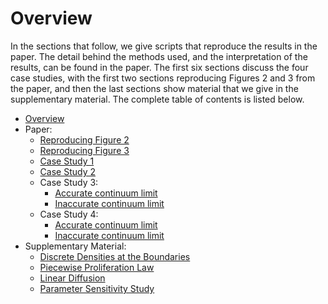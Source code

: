 # Overview
In the sections that follow, we give scripts that reproduce the results in the paper. The detail behind the methods used, and the interpretation of the results, can be found in the paper. The first six sections discuss the four case studies, with the first two sections reproducing Figures 2 and 3 from the paper, and then the last sections show material that we give in the supplementary material. The complete table of contents is listed below.

- [Overview](overview.md)
- Paper:
  - [Reproducing Figure 2](case_studies/figure_2.md)
  - [Reproducing Figure 3](case_studies/figure_3.md)
  - [Case Study 1](case_studies/cs1.md)
  - [Case Study 2](case_studies/cs2.md)
  - Case Study 3:
    - [Accurate continuum limit](case_studies/cs3a.md)
    - [Inaccurate continuum limit](case_studies/cs3b.md)
  - Case Study 4:
    - [Accurate continuum limit](case_studies/cs4a.md)
    - [Inaccurate continuum limit](case_studies/cs4b.md)
- Supplementary Material:
  - [Discrete Densities at the Boundaries](supplementary_material/new_density.md)
  - [Piecewise Proliferation Law](supplementary_material/piecewise_prof.md)
  - [Linear Diffusion](supplementary_material/linear_diffusion.md)
  - [Parameter Sensitivity Study](supplementary_material/parameter_sensitivity.md)
